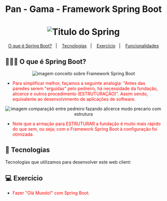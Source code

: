 <h1 align="center">
  Pan - Gama - Framework Spring Boot
</h1>


<h1 align="center">
<img src="https://github.com/WCL79/imagnes_diversas/blob/master/slideSpring.png" title="Titulo do Spring" />
</h1>

<p align="center">
  <a href="#-o-e-spring">O que é Spring Boot?</a>&nbsp;&nbsp;&nbsp;|&nbsp;&nbsp;&nbsp;
  <a href="#-tecnologias">Tecnologias</a>&nbsp;&nbsp;&nbsp;|&nbsp;&nbsp;&nbsp;
  <a href="#-iniciando">Exercício</a>&nbsp;&nbsp;&nbsp;|&nbsp;&nbsp;&nbsp;
  <a href="#-funcionalidades">Funcionalidades</a>
</p>

## 👨🏻‍💻 O que é Spring Boot?

<p align="center">
<img src="https://github.com/WCL79/imagnes_diversas/blob/master/oQueESpring.png" title="imagem conceito sobre Framework Spring Boot" />
</p>

- <p style="color: red;">Para simplificar melhor, façamos a seguinte analogia: "Antes das paredes serem "erguidas" pelo pedreiro, há necessidade da fundação, alicerce e outros procedimento (ESTRUTURAÇÃO)". Assim sendo, equivalente ao desenvolvimento de aplicações de software.</p>

<p align="center">
<img src="https://github.com/WCL79/imagnes_diversas/blob/master/semSpringCompng.png" title="imagem comparaçãõ entre pedreiro fazando alicerce modo precario com estrutura" />
</p>

- <p style="color: red;">Note que a armação para ESTRUTURAR a fundação é muito mais rápido do que sem, ou seja; com o Framework Spring Boot à configuração foi otimizada.</p>

## 🚀 Tecnologias 

Tecnologias que utilizamos para desenvolver este web client:

## 💻 Exercício

- <p style="color: red;">Fazer "Olá Mundo!" com Spring Boot.</p>
